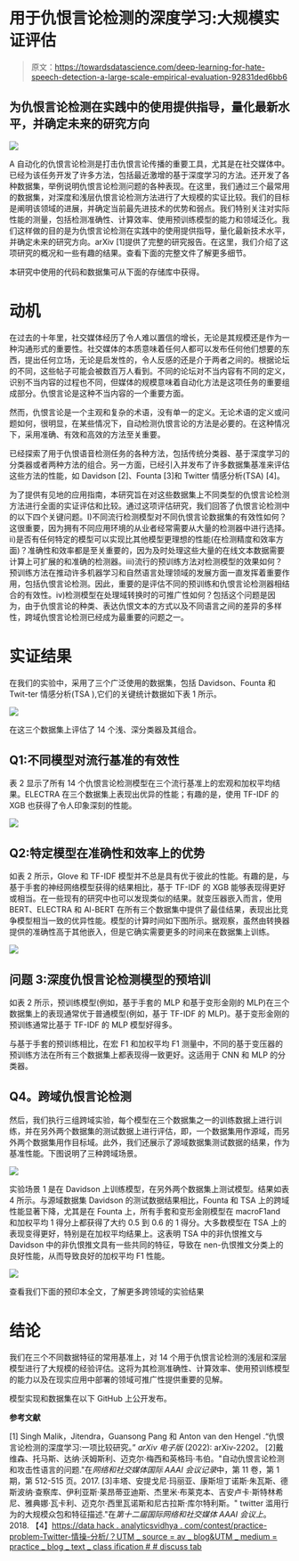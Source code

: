 # 用于仇恨言论检测的深度学习:大规模实证评估

> 原文：<https://towardsdatascience.com/deep-learning-for-hate-speech-detection-a-large-scale-empirical-evaluation-92831ded6bb6>

## 为仇恨言论检测在实践中的使用提供指导，量化最新水平，并确定未来的研究方向

![](img/f83361f1e4b189f37757f19fd9d4a1b5.png)

A 自动化的仇恨言论检测是打击仇恨言论传播的重要工具，尤其是在社交媒体中。已经为该任务开发了许多方法，包括最近激增的基于深度学习的方法。还开发了各种数据集，举例说明仇恨言论检测问题的各种表现。在这里，我们通过三个最常用的数据集，对深度和浅层仇恨言论检测方法进行了大规模的实证比较。我们的目标是阐明该领域的进展，并确定当前最先进技术的优势和弱点。我们特别关注对实际性能的测量，包括检测准确性、计算效率、使用预训练模型的能力和领域泛化。我们这样做的目的是为仇恨言论检测在实践中的使用提供指导，量化最新技术水平，并确定未来的研究方向。arXiv [1]提供了完整的研究报告。在这里，我们介绍了这项研究的概况和一些有趣的结果。查看下面的完整文件了解更多细节。

[](https://arxiv.org/abs/2202.09517)  

本研究中使用的代码和数据集可从下面的存储库中获得。

[](https://github.com/jmjmalik22/Hate-Speech-Detection)  

# 动机

在过去的十年里，社交媒体经历了令人难以置信的增长，无论是其规模还是作为一种沟通形式的重要性。社交媒体的本质意味着任何人都可以发布任何他们想要的东西，提出任何立场，无论是启发性的，令人反感的还是介于两者之间的。根据论坛的不同，这些帖子可能会被数百万人看到。不同的论坛对不当内容有不同的定义，识别不当内容的过程也不同，但媒体的规模意味着自动化方法是这项任务的重要组成部分。仇恨言论是这种不当内容的一个重要方面。

然而，仇恨言论是一个主观和复杂的术语，没有单一的定义。无论术语的定义或问题如何，很明显，在某些情况下，自动检测仇恨言论的方法是必要的。在这种情况下，采用准确、有效和高效的方法至关重要。

已经探索了用于仇恨语音检测任务的各种方法，包括传统分类器、基于深度学习的分类器或者两种方法的组合。另一方面，已经引入并发布了许多数据集基准来评估这些方法的性能，如 Davidson [2]、Founta [3]和 Twitter 情感分析(TSA) [4]。

为了提供有见地的应用指南，本研究旨在对这些数据集上不同类型的仇恨言论检测方法进行全面的实证评估和比较。通过这项评估研究，我们回答了仇恨言论检测中的以下四个关键问题。I)不同流行检测模型对不同仇恨言论数据集的有效性如何？这很重要，因为拥有不同应用环境的从业者经常需要从大量的检测器中进行选择。ii)是否有任何特定的模型可以实现比其他模型更理想的性能(在检测精度和效率方面)？准确性和效率都是至关重要的，因为及时处理这些大量的在线文本数据需要计算上可扩展的和准确的检测器。iii)流行的预训练方法对检测模型的效果如何？预训练方法在推动许多机器学习和自然语言处理领域的发展方面一直发挥着重要作用，包括仇恨言论检测。因此，重要的是评估不同的预训练和仇恨言论检测器相结合的有效性。iv)检测模型在处理域转换时的可推广性如何？包括这个问题是因为，由于仇恨言论的种类、表达仇恨文本的方式以及不同语言之间的差异的多样性，跨域仇恨言论检测已经成为最重要的问题之一。

# 实证结果

在我们的实验中，采用了三个广泛使用的数据集，包括 Davidson、Founta 和 Twit-ter 情感分析(TSA ),它们的关键统计数据如下表 1 所示。

![](img/fdf0ba6148a14a0714d02eeaed22eb29.png)

在这三个数据集上评估了 14 个浅、深分类器及其组合。

## Q1:不同模型对流行基准的有效性

表 2 显示了所有 14 个仇恨言论检测模型在三个流行基准上的宏观和加权平均结果。ELECTRA 在三个数据集上表现出优异的性能；有趣的是，使用 TF-IDF 的 XGB 也获得了令人印象深刻的性能。

![](img/70e46e1134b02de0f5dbb62b4937340e.png)

## Q2:特定模型在准确性和效率上的优势

如表 2 所示，Glove 和 TF-IDF 模型并不总是具有优于彼此的性能。有趣的是，与基于手套的神经网络模型获得的结果相比，基于 TF-IDF 的 XGB 能够表现得更好或相当。在一些现有的研究中也可以发现类似的结果。就变压器嵌入而言，使用 BERT、ELECTRA 和 Al-BERT 在所有三个数据集中提供了最佳结果，表现出比竞争模型相当一致的优异性能。模型的计算时间如下图所示。据观察，虽然由转换器提供的准确性高于其他嵌入，但是它确实需要更多的时间来在数据集上训练。

![](img/de7a3fab34b2521fca6f224520f22297.png)

## 问题 3:深度仇恨言论检测模型的预培训

如表 2 所示，预训练模型(例如，基于手套的 MLP 和基于变形金刚的 MLP)在三个数据集上的表现通常优于普通模型(例如，基于 TF-IDF 的 MLP)。基于变形金刚的预训练通常比基于 TF-IDF 的 MLP 模型好得多。

与基于手套的预训练相比，在宏 F1 和加权平均 F1 测量中，不同的基于变压器的预训练方法在所有三个数据集上都表现得一致更好。这适用于 CNN 和 MLP 的分类器。

## Q4。跨域仇恨言论检测

然后，我们执行三组跨域实验，每个模型在三个数据集之一的训练数据上进行训练，并在另外两个数据集的测试数据上进行评估，即，一个数据集用作源域，而另外两个数据集用作目标域。此外，我们还展示了源域数据集测试数据的结果，作为基准性能。下图说明了三种跨域场景。

![](img/3ee294bce410d842243e44a45d27c395.png)

实验场景 1 是在 Davidson 上训练模型，在另外两个数据集上测试模型。结果如表 4 所示。与源域数据集 Davidson 的测试数据结果相比，Founta 和 TSA 上的跨域性能显著下降，尤其是在 Founta 上，所有手套和变形金刚模型在 macroF1and 和加权平均 1 得分上都获得了大约 0.5 到 0.6 的 1 得分。大多数模型在 TSA 上的表现变得更好，特别是在加权平均结果上。这表明 TSA 中的非仇恨推文与 Davidson 中的非仇恨推文具有一些共同的特征，导致在 nen-仇恨推文分类上的良好性能，从而导致良好的加权平均 F1 性能。

![](img/87af3ed96f96041bec18c95c4c8f9678.png)

查看我们下面的预印本全文，了解更多跨领域的实验结果

[](https://arxiv.org/abs/2202.09517)  

# 结论

我们在三个不同数据特征的常用基准上，对 14 个用于仇恨言论检测的浅层和深层模型进行了大规模的经验评估。这将为其检测准确性、计算效率、使用预训练模型的能力以及在现实应用中部署的领域可推广性提供重要的见解。

模型实现和数据集在以下 GitHub 上公开发布。

[](https://github.com/jmjmalik22/Hate-Speech-Detection)  

**参考文献**

[1] Singh Malik，Jitendra，Guansong Pang 和 Anton van den Hengel .“仇恨言论检测的深度学习:一项比较研究。” *arXiv 电子版* (2022): arXiv-2202。
[2]戴维森、托马斯、达纳·沃姆斯利、迈克尔·梅西和英格玛·韦伯。"自动仇恨言论检测和攻击性语言的问题."在*网络和社交媒体国际 AAAI 会议记录*中，第 11 卷，第 1 期，第 512-515 页。2017.
[3]丰塔、安提戈尼·玛丽亚、康斯坦丁诺斯·朱瓦斯、德斯波纳·查察库、伊利亚斯·莱昂蒂亚迪斯、杰里米·布莱克本、吉安卢卡·斯特林希尼、雅典娜·瓦卡利、迈克尔·西里瓦诺斯和尼古拉斯·库尔特利斯。" twitter 滥用行为的大规模众包和特征描述."在*第十二届国际网络和社交媒体 AAAI 会议上*。2018.
【4】[https://data hack . analyticsvidhya . com/contest/practice-problem-Twitter-情操-分析/？UTM _ source = av _ blog&UTM _ medium = practice _ blog _ text _ class ification # # discuss tab](https://datahack.analyticsvidhya.com/contest/practice-problem-twitter-sentiment-analysis/?utm_source=av_blog&utm_medium=practice_blog_text_classification##DiscussTab)